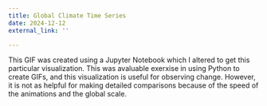 ```yaml
---
title: Global Climate Time Series
date: 2024-12-12
external_link: ''

---
```


This GIF was created using a Jupyter Notebook which I altered to get this particular visualization. This was  avaluable exerxise in using Python to create GIFs, and this visualization is useful for observing change. However, it is not as helpful for making detailed comparisons because of the speed of the animations and the global scale.


<!--more-->
